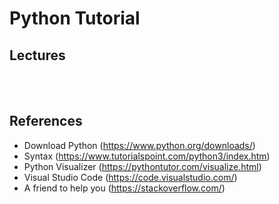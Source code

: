 # Python Tutorial

## Lectures


<br><br>

## References
- Download Python (https://www.python.org/downloads/)
- Syntax (https://www.tutorialspoint.com/python3/index.htm)
- Python Visualizer (https://pythontutor.com/visualize.html)
- Visual Studio Code (https://code.visualstudio.com/)
- A friend to help you (https://stackoverflow.com/)

